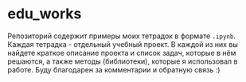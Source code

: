 # edu_works
Репозиторий содержит примеры моих тетрадок в формате `.ipynb`. Каждая тетрадка - отдельный учебный проект. В каждой из них вы найдете краткое описание проекта и список задач, которые в нём решаются, а также методы (библиотеки), которые я использовал в работе. Буду благодарен за комментарии и обратную связь :)
